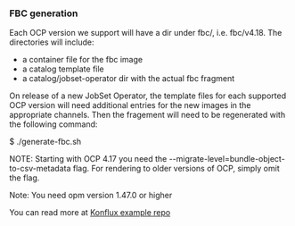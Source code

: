 ### FBC generation

Each OCP version we support will have a dir under fbc/, i.e. fbc/v4.18.  The directories will include:
- a container file for the fbc image
- a catalog template file
- a catalog/jobset-operator dir with the actual fbc fragment

On release of a new JobSet Operator, the template files for each supported OCP version will need additional entries for the new images in the appropriate channels.  Then the fragement will need to be regenerated with the following command:

$ ./generate-fbc.sh

NOTE: Starting with OCP 4.17 you need the --migrate-level=bundle-object-to-csv-metadata flag. For rendering to older versions of OCP, simply omit the flag.

Note: You need opm version 1.47.0 or higher

You can read more at [Konflux example repo](https://github.com/konflux-ci/olm-operator-konflux-sample/blob/main/docs/konflux-onboarding.md#building-a-file-based-catalog)
